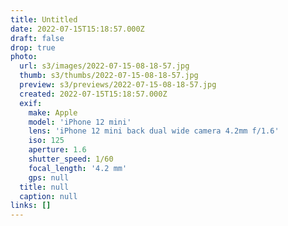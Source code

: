 ```yaml
---
title: Untitled
date: 2022-07-15T15:18:57.000Z
draft: false
drop: true
photo:
  url: s3/images/2022-07-15-08-18-57.jpg
  thumb: s3/thumbs/2022-07-15-08-18-57.jpg
  preview: s3/previews/2022-07-15-08-18-57.jpg
  created: 2022-07-15T15:18:57.000Z
  exif:
    make: Apple
    model: 'iPhone 12 mini'
    lens: 'iPhone 12 mini back dual wide camera 4.2mm f/1.6'
    iso: 125
    aperture: 1.6
    shutter_speed: 1/60
    focal_length: '4.2 mm'
    gps: null
  title: null
  caption: null
links: []
---
```

